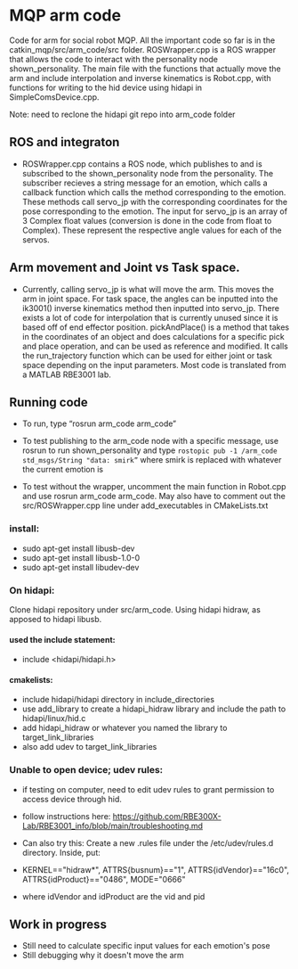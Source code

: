 # MQP arm code

Code for arm for social robot MQP. 
All the important code so far is in the catkin_mqp/src/arm_code/src folder. 
ROSWrapper.cpp is a ROS wrapper that allows the code to interact with the personality node shown_personality.
The main file with the functions that actually move the arm and include interpolation and inverse kinematics is Robot.cpp, with functions for writing to the hid device using hidapi in SimpleComsDevice.cpp. 

Note: need to reclone the hidapi git repo into arm_code folder

## ROS and integraton
- ROSWrapper.cpp contains a ROS node, which publishes to and is subscribed to the shown_personality node from the personality. The subscriber recieves a string message for an emotion, which calls a callback function which calls the method corresponding to the emotion. These methods call servo_jp with the corresponding coordinates for the pose corresponding to the emotion. The input for servo_jp is an array of 3 Complex float values (conversion is done in the code from float to Complex). These represent the respective angle values for each of the servos. 

## Arm movement and Joint vs Task space.
- Currently, calling servo_jp is what will move the arm. This moves the arm in joint space. For task space, the angles can be inputted into the ik3001() inverse kinematics method then inputted into servo_jp. There exists a lot of code for interpolation that is currently unused since it is based off of end effector position. pickAndPlace() is a method that takes in the coordinates of an object and does calculations for a specific pick and place operation, and can be used as reference and modified. It calls the run_trajectory function which can be used for either joint or task space depending on the input parameters. Most code is translated from a MATLAB RBE3001 lab.

## Running code
- To run, type “rosrun arm_code arm_code” 

- To test publishing to the arm_code node with a specific message, use rosrun to run shown_personality and type `rostopic pub -1 /arm_code std_msgs/String "data: smirk”` where smirk is replaced with whatever the current emotion is 

- To test without the wrapper, uncomment the main function in Robot.cpp and use rosrun arm_code arm_code. May also have to comment out the src/ROSWrapper.cpp line under add_executables in CMakeLists.txt

### install:
- sudo apt-get install libusb-dev
- sudo apt-get install libusb-1.0-0
- sudo apt-get install libudev-dev


### On hidapi:
Clone hidapi repository under src/arm_code. Using hidapi hidraw, as apposed to hidapi libusb.

#### used the include statement:
- include <hidapi/hidapi.h>

#### cmakelists:
- include hidapi/hidapi directory in include_directories
- use add_library to create a hidapi_hidraw library and include the path to hidapi/linux/hid.c
- add hidapi_hidraw or whatever you named the library to target_link_libraries
- also add udev to target_link_libraries

### Unable to open device; udev rules:
- if testing on computer, need to edit udev rules to grant permission to access device through hid. 
- follow instructions here: https://github.com/RBE300X-Lab/RBE3001_info/blob/main/troubleshooting.md

- Can also try this: Create a new .rules file under the /etc/udev/rules.d directory. Inside, put:
- KERNEL=="hidraw*", ATTRS{busnum}=="1", ATTRS{idVendor}=="16c0", ATTRS{idProduct}=="0486", MODE="0666"
- where idVendor and idProduct are the vid and pid

## Work in progress
- Still need to calculate specific input values for each emotion's pose
- Still debugging why it doesn't move the arm

